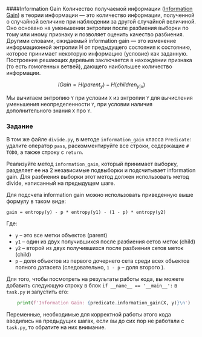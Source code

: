 ####Information Gain
Количество получаемой информации ([Information Gain](https://en.wikipedia.org/wiki/Information_gain_in_decision_trees)) в теории информации &mdash; 
это количество информации, полученной о случайной величине при наблюдении за другой 
случайной величиной. Оно основано на уменьшении энтропии после разбиения выборки по 
тому или иному признаку и позволяет оценить качество разбиения. Другими словами, 
ожидаемый information gain &mdash; это изменение информационной энтропии H от предыдущего 
состояния к состоянию, которое принимает некоторую информацию (условие) как заданную. 
Построение решающих деревьев заключается в нахождении признака (то есть гомогенных ветвей), 
дающего наибольшее количество информации.

$$IGain = H(parent_y) - H(children_{y|x}) $$

Мы вычитаем энтропию `Y` при условии `X` из энтропии `Y` для вычисления уменьшения неопределенности
`Y`, при условии наличия дополнительного знания `X` про `Y`.



### Задание

В том же файле `divide.py`, в методе `information_gain` класса `Predicate`: удалите оператор `pass`, 
раскомментируйте все строки, содержащие `# TODO`, а также строку с `return`. 

Реализуйте метод `information_gain`, который 
принимает выборку, разделяет ее на 2 независимые подвыборки и подсчитывает information gain.
Для разбиения выборки этот метод должен использовать метод divide, написанный на предыдущем 
шаге. 




<div class="hint">

Для подсчета information gain можно использовать приведенную выше формулу в таком виде:

`gain = entropy(y) - p * entropy(y1) - (1 - p) * entropy(y2)`

Где:
- `y` – это все метки объектов (parent)
- `y1` – один из двух получившихся после разбиения сетов меток (child)
- `y2` – второй из двух получившихся после разбиения сетов меток (child)
- `p` – доля объектов из первого дочернего сета среди всех объектов полного датасета (следовательно, `1 - p` – доля второго ).
</div>

Для того, чтобы посмотреть на результаты работы кода, вы можете добавить
следующую строку в блок `if __name__ == '__main__':` в `task.py` и запустить его:

```python
    print(f'Information Gain: {predicate.information_gain(X, y)}\n')     
```
Переменные, необходимые для корректной работы этого кода вводились на предыдущих шагах, 
если вы до сих пор не работали с `task.py`, то обратите на них внимание.